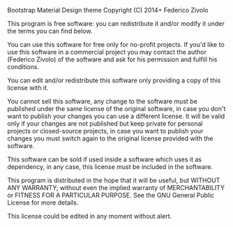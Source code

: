 Bootstrap Material Design theme
Copyright (C) 2014+  Federico Zivolo

This program is free software: you can redistribute it and/or modify
it under the terms you can find below.

You can use this software for free only for no-profit projects.
If you'd like to use this software in a commercial project you may
contact the author (Federico Zivolo) of the software and ask for his
permission and fulfill his conditions.

You can edit and/or redistribute this software only providing a copy
of this license with it.

You cannot sell this software, any change to the software must be
published under the same license of the original software, in case you
don't want to publish your changes you can use a different license.
It will be valid only if your changes are not published but
keep private for personal projects or closed-source projects, in case
you want to publish your changes you must switch again to the original
license provided with the software.

This software can be sold if used inside a software which uses it as
dependency, in any case, this license must be included in the
software.

This program is distributed in the hope that it will be useful,
but WITHOUT ANY WARRANTY; without even the implied warranty of
MERCHANTABILITY or FITNESS FOR A PARTICULAR PURPOSE.  See the
GNU General Public License for more details.

This license could be edited in any moment without alert.
